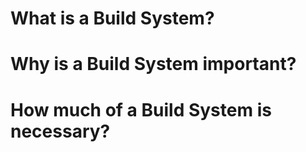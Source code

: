# What is a Build System?
# Why is a Build System important?
# How much of a Build System is necessary?